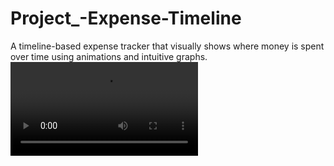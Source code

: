 # Project_-Expense-Timeline
A timeline-based expense tracker that visually shows where money is spent over time using animations and intuitive graphs.
<video controls src="Recording.mp4" title="Title"></video>